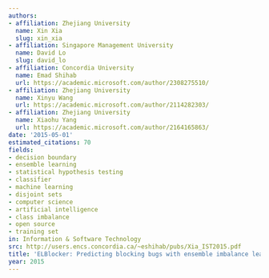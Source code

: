 ```yaml
---
authors:
- affiliation: Zhejiang University
  name: Xin Xia
  slug: xin_xia
- affiliation: Singapore Management University
  name: David Lo
  slug: david_lo
- affiliation: Concordia University
  name: Emad Shihab
  url: https://academic.microsoft.com/author/2308275510/
- affiliation: Zhejiang University
  name: Xinyu Wang
  url: https://academic.microsoft.com/author/2114282303/
- affiliation: Zhejiang University
  name: Xiaohu Yang
  url: https://academic.microsoft.com/author/2164165863/
date: '2015-05-01'
estimated_citations: 70
fields:
- decision boundary
- ensemble learning
- statistical hypothesis testing
- classifier
- machine learning
- disjoint sets
- computer science
- artificial intelligence
- class imbalance
- open source
- training set
in: Information & Software Technology
src: http://users.encs.concordia.ca/~eshihab/pubs/Xia_IST2015.pdf
title: 'ELBlocker: Predicting blocking bugs with ensemble imbalance learning'
year: 2015
---
```


